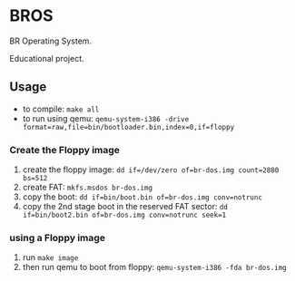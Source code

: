 # BROS

BR Operating System.

Educational project.

## Usage

- to compile: `make all`
- to run using qemu: `qemu-system-i386 -drive format=raw,file=bin/bootloader.bin,index=0,if=floppy`

### Create the Floppy image

1. create the floppy image: `dd if=/dev/zero of=br-dos.img count=2880 bs=512`
3. create FAT: `mkfs.msdos br-dos.img`
3. copy the boot: `dd if=bin/boot.bin of=br-dos.img conv=notrunc`
4. copy the 2nd stage boot in the reserved FAT sector: `dd if=bin/boot2.bin of=br-dos.img conv=notrunc seek=1`

### using a Floppy image

1. run `make image`
2. then run qemu to boot from floppy: `qemu-system-i386 -fda br-dos.img`
